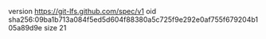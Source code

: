 version https://git-lfs.github.com/spec/v1
oid sha256:09ba1b713a084f5ed5d604f88380a5c725f9e292e0af755f679204b105a89d9e
size 21
